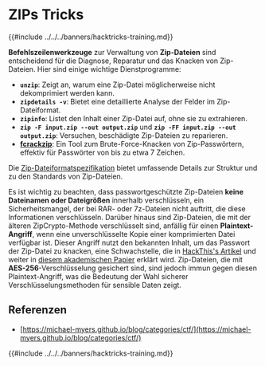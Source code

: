 # ZIPs Tricks

{{#include ../../../banners/hacktricks-training.md}}

**Befehlszeilenwerkzeuge** zur Verwaltung von **Zip-Dateien** sind entscheidend für die Diagnose, Reparatur und das Knacken von Zip-Dateien. Hier sind einige wichtige Dienstprogramme:

- **`unzip`**: Zeigt an, warum eine Zip-Datei möglicherweise nicht dekomprimiert werden kann.
- **`zipdetails -v`**: Bietet eine detaillierte Analyse der Felder im Zip-Dateiformat.
- **`zipinfo`**: Listet den Inhalt einer Zip-Datei auf, ohne sie zu extrahieren.
- **`zip -F input.zip --out output.zip`** und **`zip -FF input.zip --out output.zip`**: Versuchen, beschädigte Zip-Dateien zu reparieren.
- **[fcrackzip](https://github.com/hyc/fcrackzip)**: Ein Tool zum Brute-Force-Knacken von Zip-Passwörtern, effektiv für Passwörter von bis zu etwa 7 Zeichen.

Die [Zip-Dateiformatspezifikation](https://pkware.cachefly.net/webdocs/casestudies/APPNOTE.TXT) bietet umfassende Details zur Struktur und zu den Standards von Zip-Dateien.

Es ist wichtig zu beachten, dass passwortgeschützte Zip-Dateien **keine Dateinamen oder Dateigrößen** innerhalb verschlüsseln, ein Sicherheitsmangel, der bei RAR- oder 7z-Dateien nicht auftritt, die diese Informationen verschlüsseln. Darüber hinaus sind Zip-Dateien, die mit der älteren ZipCrypto-Methode verschlüsselt sind, anfällig für einen **Plaintext-Angriff**, wenn eine unverschlüsselte Kopie einer komprimierten Datei verfügbar ist. Dieser Angriff nutzt den bekannten Inhalt, um das Passwort der Zip-Datei zu knacken, eine Schwachstelle, die in [HackThis's Artikel](https://www.hackthis.co.uk/articles/known-plaintext-attack-cracking-zip-files) und weiter in [diesem akademischen Papier](https://www.cs.auckland.ac.nz/~mike/zipattacks.pdf) erklärt wird. Zip-Dateien, die mit **AES-256**-Verschlüsselung gesichert sind, sind jedoch immun gegen diesen Plaintext-Angriff, was die Bedeutung der Wahl sicherer Verschlüsselungsmethoden für sensible Daten zeigt.

## Referenzen

- [https://michael-myers.github.io/blog/categories/ctf/](https://michael-myers.github.io/blog/categories/ctf/)

{{#include ../../../banners/hacktricks-training.md}}

